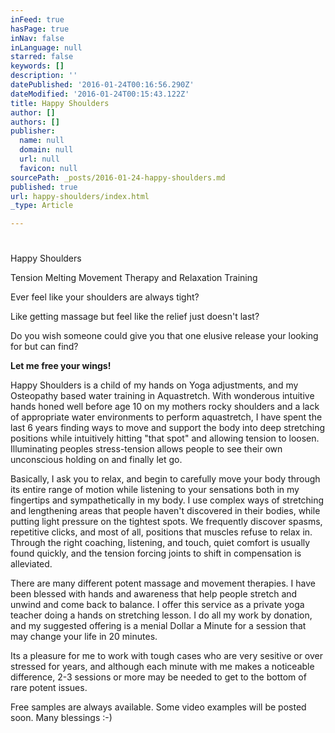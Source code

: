 ```yaml
---
inFeed: true
hasPage: true
inNav: false
inLanguage: null
starred: false
keywords: []
description: ''
datePublished: '2016-01-24T00:16:56.290Z'
dateModified: '2016-01-24T00:15:43.122Z'
title: Happy Shoulders
author: []
authors: []
publisher:
  name: null
  domain: null
  url: null
  favicon: null
sourcePath: _posts/2016-01-24-happy-shoulders.md
published: true
url: happy-shoulders/index.html
_type: Article

---
```

# 

Happy Shoulders

Tension Melting Movement Therapy and Relaxation Training

Ever feel like your shoulders are always tight?

Like getting massage but feel like the relief just doesn't last?

Do you wish someone could give you that one elusive release your looking for but can find?

**Let me free your wings!**

Happy Shoulders is a child of my hands on Yoga adjustments, and my Osteopathy based water training in Aquastretch. With wonderous intuitive hands honed well before age 10 on my mothers rocky shoulders and a lack of appropriate water environments to perform aquastretch, I have spent the last 6 years finding ways to move and support the body into deep stretching positions while intuitively hitting "that spot" and allowing tension to loosen. Illuminating peoples stress-tension allows people to see their own unconscious holding on and finally let go. 

Basically, I ask you to relax, and begin to carefully move your body through its entire range of motion while listening to your sensations both in my fingertips and sympathetically in my body. I use complex ways of stretching and lengthening areas that people haven't discovered in their bodies, while putting light pressure on the tightest spots. We frequently discover spasms, repetitive clicks, and most of all, positions that muscles refuse to relax in. Through the right coaching, listening, and touch, quiet comfort is usually found quickly, and the tension forcing joints to shift in compensation is alleviated.

There are many different potent massage and movement therapies. I have been blessed with hands and awareness that help people stretch and unwind and come back to balance. I offer this service as a private yoga teacher doing a hands on stretching lesson. I do all my work by donation, and my suggested offering is a menial Dollar a Minute for a session that may change your life in 20 minutes.

Its a pleasure for me to work with tough cases who are very sesitive or over stressed for years, and although each minute with me makes a noticeable difference, 2-3 sessions or more may be needed to get to the bottom of rare potent issues.

Free samples are always available. Some video examples will be posted soon. Many blessings :-)